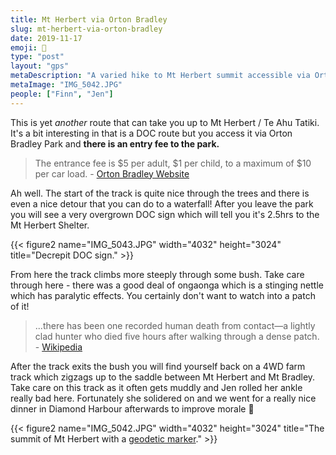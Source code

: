 ```yaml
---
title: Mt Herbert via Orton Bradley
slug: mt-herbert-via-orton-bradley
date: 2019-11-17
emoji: 🥾
type: "post"
layout: "gps"
metaDescription: "A varied hike to Mt Herbert summit accessible via Orton Bradley Park. 4.5hr, 18km round trip."
metaImage: "IMG_5042.JPG"
people: ["Finn", "Jen"]
---
```


This is yet _another_ route that can take you up to Mt Herbert / Te Ahu Tatiki. It's a bit interesting in that is a DOC route but you access it via Orton Bradley Park and __there is an entry fee to the park.__

> The entrance fee is $5 per adult, $1 per child, to a maximum of $10 per car load. - [Orton Bradley Website](http://www.ortonbradley.nz/#intro)

Ah well. The start of the track is quite nice through the trees and there is even a nice detour that you can do to a waterfall! After you leave the park you will see a very overgrown DOC sign which will tell you it's 2.5hrs to the Mt Herbert Shelter.

{{< figure2 name="IMG_5043.JPG" width="4032" height="3024" title="Decrepit DOC sign." >}}

From here the track climbs more steeply through some bush. Take care through here - there was a good deal of ongaonga which is a stinging nettle which has paralytic effects. You certainly don't want to watch into a patch of it!

> ...there has been one recorded human death from contact—a lightly clad hunter who died five hours after walking through a dense patch. - [Wikipedia](https://en.wikipedia.org/wiki/Urtica_ferox)

After the track exits the bush you will find yourself back on a 4WD farm track which zigzags up to the saddle between Mt Herbert and Mt Bradley. Take care on this track as it often gets muddly and Jen rolled her ankle really bad here. Fortunately she solidered on and we went for a really nice dinner in Diamond Harbour afterwards to improve morale 🥰

{{< figure2 name="IMG_5042.JPG" width="4032" height="3024" title="The summit of Mt Herbert with a [geodetic marker](https://www.geodesy.linz.govt.nz/gdb/index.cgi?mode=gmap&code=A588&sessionid=101605524377011642481008&action=+setfoundmarks+updatelist&foundmarklist=A5GX|A5GY|APH5|APH4|APH3|APH2|APH1|A588|EQVK|AG28|A296|A0YE&listaction=clear+add&mark=)." >}}
